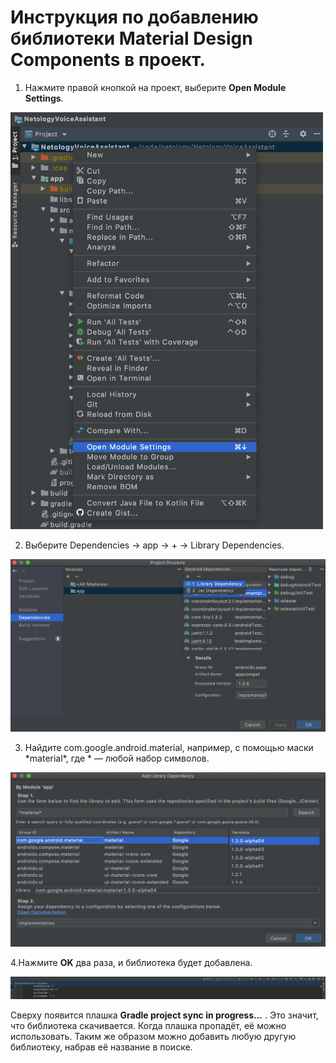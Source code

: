 # Инструкция по добавлению библиотеки Material Design Components в проект.

1. Нажмите правой кнопкой на проект, выберите **Open Module Settings**. 

<img src="1.png" alt="drawing" width="500"/>

2. Выберите Dependencies → app → + → Library Dependencies.

![](2.png)

3. Найдите com.google.android.material, например, с помощью маски \*material*, где * — любой набор символов. 

![](3.png)

4.Нажмите **OK** два раза, и библиотека будет добавлена.

![](4.png)

Сверху появится плашка **Gradle project sync in progress...** . Это значит, что библиотека скачивается. Когда плашка пропадёт, её можно использовать.
Таким же образом можно добавить любую другую библиотеку, набрав её название в поиске.



